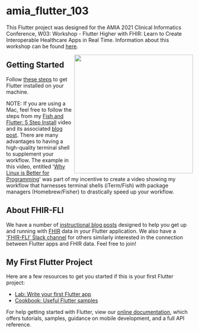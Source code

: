 # amia_flutter_103

This Flutter project was designed for the AMIA 2021 Clinical Informatics Conference, W03: Workshop - Flutter Higher with FHIR: Learn to Create Interoperable Healthcare Apps in Real Time. Information about this workshop can be found [here](https://s4.goeshow.com/amia/cic/2021/schedule_at_a_glance.cfm?session_key=502CC075-007D-EB11-80E9-E2016027A0A5&session_date=Tuesday,%20May%2018,%202021).

<img src="demo.gif" align="right"  width="320">

## Getting Started

Follow [these steps](https://flutter.dev/docs/get-started/install) to get Flutter installed on your machine.

NOTE: If you are using a Mac, feel free to follow the steps from my [Fish and Flutter: 5 Step Install](https://youtu.be/unMS6Tn_oEI) video and its associated [blog post](https://mayjuun.com/blog/7-fish-and-flutter/). There are many advantages to having a high-quality terminal shell to supplement your workflow. The example in this video, entitled '[Why Linux is Better for Programming](https://youtu.be/otDOHt_Jges?t=210)' was part of my incentive to create a video showing my workflow that harnesses terminal shells (iTerm/Fish) with package managers (Homebrew/Fisher) to drastically speed up your workflow.

## About FHIR-FLI

We have a number of [instructional blog posts](https://mayjuun.com/fhirfli/) designed to help you get up and running with [FHIR](https://hl7.org/fhir/overview.html) data in your Flutter application. We also have a ['FHIR-FLI' Slack channel](https://join.slack.com/t/fhir-fli/shared_invite/zt-ofv2cycm-9yjdMj8a~zXp7nDBeB_sNQ) for others similarly interested in the connection between Flutter apps and FHIR data. Feel free to join!

## My First Flutter Project

Here are a few resources to get you started if this is your first Flutter project:

- [Lab: Write your first Flutter app](https://flutter.dev/docs/get-started/codelab)
- [Cookbook: Useful Flutter samples](https://flutter.dev/docs/cookbook)

For help getting started with Flutter, view our
[online documentation](https://flutter.dev/docs), which offers tutorials,
samples, guidance on mobile development, and a full API reference.
